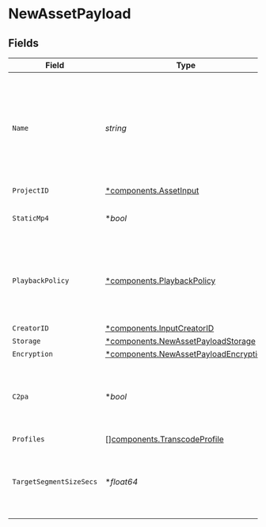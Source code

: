 # NewAssetPayload


## Fields

| Field                                                                                            | Type                                                                                             | Required                                                                                         | Description                                                                                      | Example                                                                                          |
| ------------------------------------------------------------------------------------------------ | ------------------------------------------------------------------------------------------------ | ------------------------------------------------------------------------------------------------ | ------------------------------------------------------------------------------------------------ | ------------------------------------------------------------------------------------------------ |
| `Name`                                                                                           | *string*                                                                                         | :heavy_check_mark:                                                                               | The name of the asset. This is not necessarily the filename - it can be a custom name or title.<br/> | filename.mp4                                                                                     |
| `ProjectID`                                                                                      | [*components.AssetInput](../../models/components/assetinput.md)                                  | :heavy_minus_sign:                                                                               | N/A                                                                                              |                                                                                                  |
| `StaticMp4`                                                                                      | **bool*                                                                                          | :heavy_minus_sign:                                                                               | Whether to generate MP4s for the asset.                                                          | true                                                                                             |
| `PlaybackPolicy`                                                                                 | [*components.PlaybackPolicy](../../models/components/playbackpolicy.md)                          | :heavy_minus_sign:                                                                               | Whether the playback policy for a asset or stream is public or signed                            |                                                                                                  |
| `CreatorID`                                                                                      | [*components.InputCreatorID](../../models/components/inputcreatorid.md)                          | :heavy_minus_sign:                                                                               | N/A                                                                                              |                                                                                                  |
| `Storage`                                                                                        | [*components.NewAssetPayloadStorage](../../models/components/newassetpayloadstorage.md)          | :heavy_minus_sign:                                                                               | N/A                                                                                              |                                                                                                  |
| `Encryption`                                                                                     | [*components.NewAssetPayloadEncryption](../../models/components/newassetpayloadencryption.md)    | :heavy_minus_sign:                                                                               | N/A                                                                                              |                                                                                                  |
| `C2pa`                                                                                           | **bool*                                                                                          | :heavy_minus_sign:                                                                               | Decides if the output video should include C2PA signature                                        |                                                                                                  |
| `Profiles`                                                                                       | [][components.TranscodeProfile](../../models/components/transcodeprofile.md)                     | :heavy_minus_sign:                                                                               | N/A                                                                                              |                                                                                                  |
| `TargetSegmentSizeSecs`                                                                          | **float64*                                                                                       | :heavy_minus_sign:                                                                               | How many seconds the duration of each output segment should be                                   |                                                                                                  |